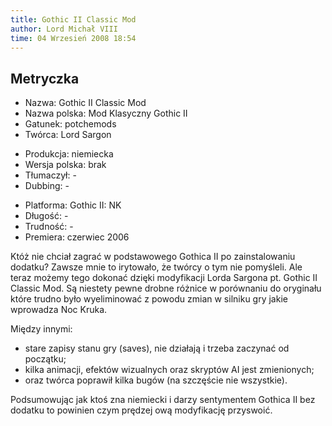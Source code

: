 ```yaml
---
title: Gothic II Classic Mod
author: Lord Michał VIII
time: 04 Wrzesień 2008 18:54
---
```


## Metryczka

<!-- -->
- Nazwa: Gothic II Classic Mod
- Nazwa polska: Mod Klasyczny Gothic II
- Gatunek: potchemods
- Twórca: Lord Sargon

<!-- -->
- Produkcja: niemiecka
- Wersja polska: brak
- Tłumaczył: -
- Dubbing: -

<!-- -->
- Platforma: Gothic II: NK
- Długość: -
- Trudność: -
- Premiera: czerwiec 2006

Któż nie chciał zagrać w podstawowego Gothica II po zainstalowaniu dodatku? Zawsze mnie to irytowało, że twórcy o tym nie pomyśleli. Ale teraz możemy tego dokonać dzięki modyfikacji Lorda Sargona pt. Gothic II Classic Mod. Są niestety pewne drobne różnice w porównaniu do oryginału które trudno było wyeliminować z powodu zmian w silniku gry jakie wprowadza Noc Kruka.

Między innymi:
- stare zapisy stanu gry (saves), nie działają i trzeba zaczynać od początku;
- kilka animacji, efektów wizualnych oraz skryptów AI jest zmienionych;
- oraz twórca poprawił kilka bugów (na szczęście nie wszystkie).

Podsumowując jak ktoś zna niemiecki i darzy sentymentem Gothica II bez dodatku to powinien czym prędzej ową modyfikację przyswoić.